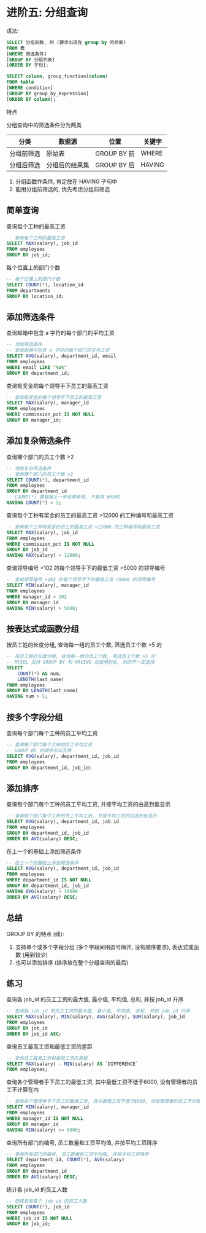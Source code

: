 # 进阶五: 分组查询

语法: 

```sql
SELECT 分组函数, 列 (要求出现在 group by 的后面)
FROM 表
[WHERE 筛选条件]
[GROUP BY 分组列表]
[ORDER BY 子句];
```

```sql
SELECT column, group_function(column)
FROM table
[WHERE condition]
[GROUP BY group_by_expression]
[ORDER BY column];
```

特点

分组查询中的筛选条件分为两类

| 分类       | 数据源         | 位置        | 关键字 |
| ---------- | -------------- | ----------- | ------ |
| 分组前筛选 | 原始表         | GROUP BY 前 | WHERE  |
| 分组后筛选 | 分组后的结果集 | GROUP BY 后 | HAVING |

1. 分组函数作条件, 肯定放在 HAVING 子句中
2. 能用分组前筛选的, 优先考虑分组前筛选

## 简单查询

查询每个工种的最高工资

```sql
-- 查询每个工种的最高工资
SELECT MAX(salary), job_id
FROM employees
GROUP BY job_id;
```

每个位置上的部门个数

```sql
-- 每个位置上的部门个数
SELECT COUNT(*), location_id
FROM departments
GROUP BY location_id;
```

## 添加筛选条件

查询邮箱中包含 a 字符的每个部门的平均工资

```sql
-- 添加筛选条件
-- 查询邮箱中包含 a 字符的每个部门的平均工资
SELECT AVG(salary), department_id, email
FROM employees
WHERE email LIKE "%a%"
GROUP BY department_id;
```

查询有奖金的每个领导手下员工的最高工资

```sql
-- 查询有奖金的每个领导手下员工的最高工资
SELECT MAX(salary), manager_id
FROM employees
WHERE commission_pct IS NOT NULL
GROUP BY manager_id;
```


## 添加复杂筛选条件

查询哪个部门的员工个数 >2

```sql
-- 添加复杂筛选条件
-- 查询哪个部门的员工个数 >2
SELECT COUNT(*), department_id
FROM employees
GROUP BY department_id
-- COUNT(*) 要根据上一步结果获得, 不能用 WHERE
HAVING COUNT(*) > 2;
```

查询每个工种有奖金的员工的最高工资 >12000 的工种编号和最高工资

```sql
-- 查询每个工种有奖金的员工的最高工资 >12000 的工种编号和最高工资
SELECT MAX(salary), job_id
FROM employees
WHERE commission_pct IS NOT NULL
GROUP BY job_id
HAVING MAX(salary) > 12000;
```

查询领导编号 >102 的每个领导手下的最低工资 >5000 的领导编号

```sql
-- 查询领导编号 >102 的每个领导手下的最低工资 >5000 的领导编号
SELECT MIN(salary), manager_id
FROM employees
WHERE manager_id > 102
GROUP BY manager_id
HAVING MIN(salary) > 5000;
```

## 按表达式或函数分组

按员工姓的长度分组, 查询每一组的员工个数, 筛选员工个数 >5 的

```sql
-- 按员工姓的长度分组, 查询每一组的员工个数, 筛选员工个数 >5 的
-- MYSQL 支持 GROUP BY 和 HAVING 后使用别名, 别的不一定支持
SELECT
    COUNT(*) AS num,
    LENGTH(last_name)
FROM employees
GROUP BY LENGTH(last_name)
HAVING num > 5;
```

## 按多个字段分组

查询每个部门每个工种的员工平均工资

```sql
-- 查询每个部门每个工种的员工平均工资
-- GROUP BY 的顺序可以互换
SELECT AVG(salary), department_id, job_id
FROM employees
GROUP BY department_id, job_id;
```

## 添加排序

查询每个部门每个工种的员工平均工资, 并按平均工资的由高到低显示

```sql
-- 查询每个部门每个工种的员工平均工资, 并按平均工资的由高到低显示
SELECT AVG(salary), department_id, job_id
FROM employees
GROUP BY department_id, job_id
ORDER BY AVG(salary) DESC;
```

在上一个的基础上添加筛选条件

```sql
-- 在上一个的基础上添加筛选条件
SELECT AVG(salary), department_id, job_id
FROM employees
WHERE department_id IS NOT NULL
GROUP BY department_id, job_id
HAVING AVG(salary) > 10000
ORDER BY AVG(salary) DESC;
```

## 总结

GROUP BY 的特点 (续):

1. 支持单个或多个字段分组 (多个字段间用逗号隔开, 没有顺序要求), 表达式或函数 (用到较少)
2. 也可以添加排序 (排序放在整个分组查询的最后)


## 练习

查询各 job_id 的员工工资的最大值, 最小值, 平均值, 总和, 并按 job_id 升序

```sql
-- 查询各 job_id 的员工工资的最大值, 最小值, 平均值, 总和, 并按 job_id 升序
SELECT MAX(salary), MIN(salary), AVG(salary), SUM(salary), job_id
FROM employees
GROUP BY job_id
ORDER BY job_id ASC;
```

查询员工最高工资和最低工资的差距

```sql
-- 查询员工最高工资和最低工资的差距
SELECT MAX(salary) - MIN(salary) AS `DIFFERENCE`
FROM employees;
```

查询各个管理者手下员工的最低工资, 其中最低工资不低于6000, 没有管理者的员工不计算在内

```sql
-- 查询各个管理者手下员工的最低工资, 其中最低工资不低于6000, 没有管理者的员工不计算在内
SELECT MIN(salary), manager_id
FROM employees
WHERE manager_id IS NOT NULL
GROUP BY manager_id
HAVING MIN(salary) >= 6000;
```

查询所有部门的编号, 员工数量和工资平均值, 并按平均工资降序

```sql
-- 查询所有部门的编号, 员工数量和工资平均值, 并按平均工资降序
SELECT department_id, COUNT(*), AVG(salary)
FROM employees
GROUP BY department_id
ORDER BY AVG(salary) DESC;
```

统计各 job_id 的员工人数

```sql
-- 选择具有各个 job_id 的员工人数
SELECT COUNT(*), job_id
FROM employees
WHERE job_id IS NOT NULL
GROUP BY job_id;
```

